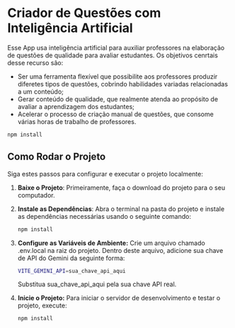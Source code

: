 # Criador de Questões com Inteligência Artificial

Esse App usa inteligência artificial para auxiliar professores na elaboração de questões de qualidade para avaliar estudantes. Os objetivos cenrtais desse recurso são:
* Ser uma ferramenta flexível que possibilite aos professores produzir diferetes tipos de questões, cobrindo habilidades variadas relacionadas a um conteúdo;
* Gerar conteúdo de qualidade, que realmente atenda ao propósito de avaliar a aprendizagem dos estudantes;
* Acelerar o processo de criação manual de questões, que consome várias horas de trabalho de professores.
```sh
npm install
```
## Como Rodar o Projeto

Siga estes passos para configurar e executar o projeto localmente:

1. **Baixe o Projeto**:
   Primeiramente, faça o download do projeto para o seu computador.

2. **Instale as Dependências**:
   Abra o terminal na pasta do projeto e instale as dependências necessárias usando o seguinte comando:
   ```sh
   npm install
    ```
3. **Configure as Variáveis de Ambiente:**
    Crie um arquivo chamado .env.local na raiz do projeto. Dentro deste arquivo, adicione sua chave de API do Gemini da seguinte forma:
    ```sh
    VITE_GEMINI_API=sua_chave_api_aqui
    ```
    Substitua sua_chave_api_aqui pela sua chave API real.
4. **Inicie o Projeto:**
    Para iniciar o servidor de desenvolvimento e testar o projeto, execute:
    ```sh
    npm install
    ```
